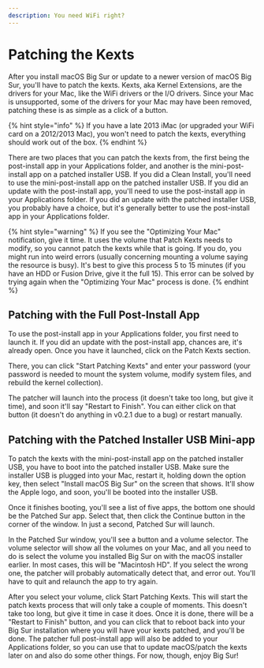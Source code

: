 ```yaml
---
description: You need WiFi right?
---
```


# Patching the Kexts

After you install macOS Big Sur or update to a newer version of macOS Big Sur, you'll have to patch the kexts. Kexts, aka Kernel Extensions, are the drivers for your Mac, like the WiFi drivers or the I/O drivers. Since your Mac is unsupported, some of the drivers for your Mac may have been removed, patching these is as simple as a click of a button.

{% hint style="info" %}
If you have a late 2013 iMac \(or upgraded your WiFi card on a 2012/2013 Mac\), you won't need to patch the kexts, everything should work out of the box.
{% endhint %}

There are two places that you can patch the kexts from, the first being the post-install app in your Applications folder, and another is the mini-post-install app on a patched installer USB. If you did a Clean Install, you'll need to use the mini-post-install app on the patched installer USB. If you did an update with the post-install app, you'll need to use the post-install app in your Applications folder. If you did an update with the patched installer USB, you probably have a choice, but it's generally better to use the post-install app in your Applications folder.

{% hint style="warning" %}
If you see the "Optimizing Your Mac" notification, give it time. It uses the volume that Patch Kexts needs to modify, so you cannot patch the kexts while that is going. If you do, you might run into weird errors \(usually concerning mounting a volume saying the resource is busy\). It's best to give this process 5 to 15 minutes \(if you have an HDD or Fusion Drive, give it the full 15\). This error can be solved by trying again when the "Optimizing Your Mac" process is done.
{% endhint %}

## Patching with the Full Post-Install App

To use the post-install app in your Applications folder, you first need to launch it. If you did an update with the post-install app, chances are, it's already open. Once you have it launched, click on the Patch Kexts section.

There, you can click "Start Patching Kexts" and enter your password \(your password is needed to mount the system volume, modify system files, and rebuild the kernel collection\).

The patcher will launch into the process \(it doesn't take too long, but give it time\), and soon it'll say "Restart to Finish". You can either click on that button \(it doesn't do anything in v0.2.1 due to a bug\) or restart manually.

## Patching with the Patched Installer USB Mini-app

To patch the kexts with the mini-post-install app on the patched installer USB, you have to boot into the patched installer USB. Make sure the installer USB is plugged into your Mac, restart it, holding down the option key, then select "Install macOS Big Sur" on the screen that shows. It'll show the Apple logo, and soon, you'll be booted into the installer USB.

Once it finishes booting, you'll see a list of five apps, the bottom one should be the Patched Sur app. Select that, then click the Continue button in the corner of the window. In just a second, Patched Sur will launch.

In the Patched Sur window, you'll see a button and a volume selector. The volume selector will show all the volumes on your Mac, and all you need to do is select the volume you installed Big Sur on with the macOS installer earlier. In most cases, this will be "Macintosh HD". If you select the wrong one, the patcher will probably automatically detect that, and error out. You'll have to quit and relaunch the app to try again.

After you select your volume, click Start Patching Kexts. This will start the patch kexts process that will only take a couple of moments. This doesn't take too long, but give it time in case it does. Once it is done, there will be a "Restart to Finish" button, and you can click that to reboot back into your Big Sur installation where you will have your kexts patched, and you'll be done. The patcher full post-install app will also be added to your Applications folder, so you can use that to update macOS/patch the kexts later on and also do some other things. For now, though, enjoy Big Sur!

